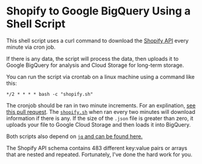 # Shopify to Google BigQuery Using a Shell Script

This shell script uses a curl command to download the
[Shopify API](https://help.shopify.com/api/reference/order) every minute via
cron job.

If there is any data, the script will process the data, then uploads it to
Google BigQuery for analysis and Cloud Storage for long-term storage.

You can run the script via crontab on a linux machine using a command like this:

`*/2 * * * * bash -c "shopify.sh"`

The cronjob should be ran in two minute increments. For an explination, [see
this pull request](https://github.com/chipoglesby/shopifyToBigQuery/pull/1).
The [`shopify.sh`](shopify.sh) when ran every two minutes will download
information if there is any. If the size of the `.json` file is greater than
zero, it uploads your file to Google Cloud Storage and then loads it into
BigQuery.

Both scripts also depend on
[`jq` and can be found here.](https://stedolan.github.io/jq/)

The Shopify API schema contains 483 different key:value pairs or arrays that are
nested and repeated. Fortunately, I've done the hard work for you.
